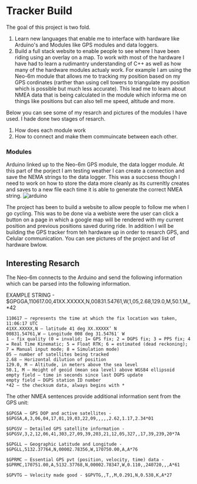 # Tracker Build 
The goal of this project is two fold.
1. Learn new languages that enable me to interface with hardware like Arduino's and Modules like GPS modules and data loggers.
2. Build a full stack website to enable people to see where I have been riding using an overlay on a map. 
To work with most of the hardware I have had to learn a rudimantry understanding of C++ as well as how many of the hardware modules actualy work. 
For example I am using the Neo-6m module that allows me to tracking my position based on my GPS cordinates (rarther than using cell towers to triangulate my position which is possible but much less accurate). This lead me to learn about NMEA data that is being calculated in the module which informa me on things like positions but can also tell me speed, altitude and more. 

Below you can see some of my resarch and pictures of the modules I have used. I hade done two stages of resarch.
1. How does each module work 
2. How to connect and make them commuincate between each other. 

### Modules
Arduino linked up to the Neo-6m GPS module, the data logger module. At this part of the porject I am testing weather I can create a connection and save the NEMA strings to the data logger. This was a succsess though I need to work on how to store the data more cleanly as its currenltly creates and saves to a new file each time it is able to generate the correct NMEA string. 
![arduino](src/Images/Modules/arduino__gps-data.jpg)


The project has been to build a website to allow people to follow me when I go cycling. This was to be done via a webiste were the user can click a button on a page in which a google map will be rendered with my current position and previous positions saved during ride. In addition I will be building the GPS tracker from teh hardware up in order to resarch GPS, and Celular communication. You can see pictures of the project and list of hardware bwlow.


## Interesting Resarch 
The Neo-6m connects to the Arduino and send the following information which can be parsed into the following information.

EXAMPLE STRING - $GPGGA,110617.00,41XX.XXXXX,N,00831.54761,W,1,05,2.68,129.0,M,50.1,M,,*42

    110617 – represents the time at which the fix location was taken, 11:06:17 UTC
    41XX.XXXXX,N – latitude 41 deg XX.XXXXX’ N
    00831.54761,W – Longitude 008 deg 31.54761′ W
    1 – fix quality (0 = invalid; 1= GPS fix; 2 = DGPS fix; 3 = PPS fix; 4 = Real Time Kinematic; 5 = Float RTK; 6 = estimated (dead reckoning); 7 = Manual input mode; 8 = Simulation mode)
    05 – number of satellites being tracked
    2.68 – Horizontal dilution of position
    129.0, M – Altitude, in meters above the sea level
    50.1, M – Height of geoid (mean sea level) above WGS84 ellipsoid
    empty field – time in seconds since last DGPS update
    empty field – DGPS station ID number
    *42 – the checksum data, always begins with *

The other NMEA sentences provide additional information sent from the GPS unit:

    $GPGSA – GPS DOP and active satellites - $GPGSA,A,3,06,04,17,01,19,03,22,09,,,,,2.62,1.17,2.34*01

    $GPGSV – Detailed GPS satellite information - $GPGSV,3,2,12,06,41,303,27,09,39,203,21,12,05,327,,17,39,239,20*7A

    $GPGLL – Geographic Latitude and Longitude - $GPGLL,5132.37764,N,00002.78356,W,170750.00,A,A*76

    $GPRMC – Essential GPS pvt (position, velocity, time) data - $GPRMC,170751.00,A,5132.37768,N,00002.78347,W,0.110,,240720,,,A*61

    $GPVTG – Velocity made good - $GPVTG,,T,,M,0.291,N,0.538,K,A*27


